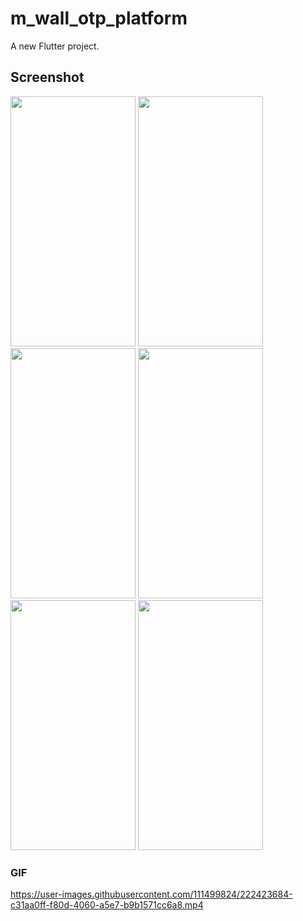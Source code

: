 # m_wall_otp_platform

A new Flutter project.

## Screenshot
<img src="https://user-images.githubusercontent.com/111499824/222423024-2c4ac4a6-9991-4e79-a30e-7b3a9ed4c2a4.jpg" alt="" data-canonical-src="https://gyazo.com/eb5c5741b6a9a16c692170a41a49c858.png" width="200" height="400" />
<img src="https://user-images.githubusercontent.com/111499824/222423026-708b0fc8-b032-45ae-82f8-710ae0049b85.jpg" alt="" data-canonical-src="https://gyazo.com/eb5c5741b6a9a16c692170a41a49c858.png" width="200" height="400" />
<img src="https://user-images.githubusercontent.com/111499824/222423028-90f7c696-f264-4c4a-89cc-28fb439d205f.jpg" alt="" data-canonical-src="https://gyazo.com/eb5c5741b6a9a16c692170a41a49c858.png" width="200" height="400" />
<img src="https://user-images.githubusercontent.com/111499824/222423029-f460bdea-8a38-4a9d-84fd-213dca596ec0.jpg" alt="" data-canonical-src="https://gyazo.com/eb5c5741b6a9a16c692170a41a49c858.png" width="200" height="400" />
<img src="https://user-images.githubusercontent.com/111499824/222423030-e0ddb385-6e6e-4f70-85a3-88177794f967.jpg" alt="" data-canonical-src="https://gyazo.com/eb5c5741b6a9a16c692170a41a49c858.png" width="200" height="400" />
<img src="https://user-images.githubusercontent.com/111499824/222423017-737b4711-9a28-45ad-a6de-332afbdd87ed.jpg" alt="" data-canonical-src="https://gyazo.com/eb5c5741b6a9a16c692170a41a49c858.png" width="200" height="400" />

### GIF
https://user-images.githubusercontent.com/111499824/222423684-c31aa0ff-f80d-4060-a5e7-b9b1571cc6a8.mp4

